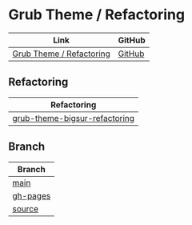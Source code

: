 

# Grub Theme / Refactoring

| Link | GitHub |
| ---- | ------ |
| [Grub Theme / Refactoring](https://samwhelp.github.io/grub-theme-refactoring/) | [GitHub](https://github.com/samwhelp/grub-theme-refactoring) |


## Refactoring

| Refactoring |
| ----------- |
| [grub-theme-bigsur-refactoring](https://github.com/samwhelp/grub-theme-refactoring/tree/main/refactoring/grub-theme/themes/grub-theme-bigsur-refactoring) |


## Branch

| Branch |
| --- |
| [main](https://github.com/samwhelp/grub-theme-refactoring/tree/main) |
| [gh-pages](https://github.com/samwhelp/grub-theme-refactoring/tree/gh-pages) |
| [source](https://github.com/samwhelp/grub-theme-refactoring/tree/source) |
